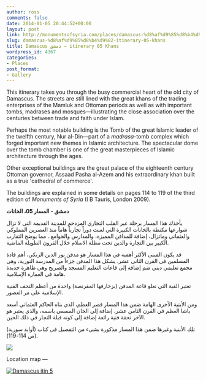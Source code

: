 ```yaml
---
author: ross
comments: false
date: 2014-01-05 20:44:52+00:00
layout: post
link: http://monumentsofsyria.com/places/damascus-%d8%af%d9%85%d8%b4%d9%82-itinerary-05-khans/
slug: damascus-%d8%af%d9%85%d8%b4%d9%82-itinerary-05-khans
title: Damascus دمشق — itinerary 05 Khans
wordpress_id: 4367
categories:
- Places
post_format:
- Gallery
---
```


This itinerary takes you through the busy commercial heart of the old city of Damascus. The streets are still lined with the great khans of the trading enterprises of the Mamluk and Ottoman periods as well as with important tombs, madrases and mosques—illustrating the close association over the centuries between trade and faith under Islam.

Perhaps the most notable building is the Tomb of the great Islamic leader of the twelfth century, Nur al-Din—part of a _madrasa_-tomb complex which forged important new themes in Islamic architecture. The spectacular dome over the tomb chamber is one of the great masterpieces of Islamic architecture through the ages.

Other exceptional buildings are the great palace of the eighteenth century Ottoman governor, Assaad Pasha al-Azem and his extraordinary khan built as a true 'cathedral of commerce'.

The buildings are explained in some details on pages 114 to 119 of the third edition of _Monuments of Syria_ (I B Tauris, London 2009).


**دمشق - المسار 05، الخانات**




يأخذك هذا المسار برحلة عبر القلب التجاري المزدحم للمدينة القديمة التي لا تزال شوارعها مكتظة بالخانات الكبيرة التي لعبت دوراً تجارياً هاماً منذ العصرين المملوكي والعثماني وماتزال، إضافة للمدافن المميزة، والمدارس والجوامع.. مما يوضح التقارب الكبير بين التجارة والدين تحت مظلة الاسلام خلال القرون الطويلة الماضية.




قد يكون المبنى الأكثر أهمية في هذا المسار هو مدفن نور الدين الزنكي، أهم قادة المسلمين في القرن الثاني عشر. يشكل هذا المدفن جزءاً من المدرسة النورية، وهي مجمع تعليمي ديني ضم إضافة إلى قاعات التعليم المسجد والضريح وهي ظاهرة جديدة هامة في العمارة الإسلامية.




تعتبر القبة التي تعلو قاعة المدفن (بزخارفها المقرنصة) واحدة من أعظم التحف الفنية الإسلامية على مر العصور.




ومن الأبنية الأخرى الهامة ضمن هذا المسار قصر العظم، الذي بناه الحاكم العثماني أسعد باشا العظم في القرن الثامن عشر، إضافة إلى الخان المسمى باسمه، والذي يعتبر هو الآخر تحفة فنية رائعة إضافة إلى كونه قبلة التجار في ذلك الحين.




تلك الأبنية وغيرها ضمن هذا المسار مذكورة بشيء من التفصيل في كتاب (أوابد سورية) (ص 114-119).


![](http://monumentsofsyria.com/nextgen-attach_to_post/preview/id--4423)

Location map —

[![Damascus itin 5](http://monumentsofsyria.com/wp/wp-content/uploads/Damascus-itin-5-150x150.jpg)](http://monumentsofsyria.com/wp/wp-content/uploads/Damascus-itin-5.jpg)
